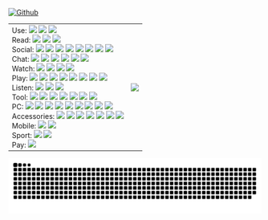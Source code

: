 [![Github](https://img.shields.io/github/followers/jasonycw?label=Follow&style=social)](https://github.com/jasonycw?tab=followers)

<table>
  <tbody>
    <td>
Use:
<a href="https://google.com/" title="Google"><img src="https://s2.googleusercontent.com/s2/favicons?domain_url=google.com"></a>
<a href="https://microsoft.com/" title="Microsoft"><img src="https://s2.googleusercontent.com/s2/favicons?domain_url=https%3A%2F%2Fmicrosoft.com"></a>
<a href="https://android.com/" title="Android"><img src="https://s2.googleusercontent.com/s2/favicons?domain_url=https%3A%2F%2Fandroid.com"></a>
<br/>
Read:
<a href="https://feedly.com/" title="Feedly"><img src="https://s2.googleusercontent.com/s2/favicons?domain_url=https%3A%2F%2Ffeedly.com"></a>
<a href="https://buffer.com/" title="Buffer"><img src="https://s2.googleusercontent.com/s2/favicons?domain_url=https%3A%2F%2Fbuffer.com"></a>
<a href="https://ifttt.com/" title="IFTTT"><img src="https://s2.googleusercontent.com/s2/favicons?domain_url=https%3A%2F%2Fifttt.com"></a>
<br/>
Social:
<a href="https://threads.net/" title="Threads"><img src="https://s2.googleusercontent.com/s2/favicons?domain_url=https%3A%2F%2Fthreads.net"></a>
<a href="https://facebook.com/?sk=h_chr" title="Facebook"><img src="https://s2.googleusercontent.com/s2/favicons?domain_url=https%3A%2F%2Ffacebook.com"></a>
<a href="https://tweetdeck.twitter.com/" title="Twitter"><img src="https://s2.googleusercontent.com/s2/favicons?domain_url=https%3A%2F%2Ftweetdeck.twitter.com"></a>
<a href="https://bsky.app/" title="Instagram"><img src="https://s2.googleusercontent.com/s2/favicons?domain_url=https%3A%2F%2Fbsky.app"></a>
<a href="https://instagram.com/" title="Instagram"><img src="https://s2.googleusercontent.com/s2/favicons?domain_url=https%3A%2F%2Finstagram.com"></a>
<a href="https://mastodon.social/" title="Instagram"><img src="https://s2.googleusercontent.com/s2/favicons?domain_url=https%3A%2F%2Fmastodon.social"></a>
<a href="https://linkedin.com/" title="LinkedIn"><img src="https://s2.googleusercontent.com/s2/favicons?domain_url=https%3A%2F%2Flinkedin.com"></a>
<a href="https://t2.social/" title="Instagram"><img src="https://s2.googleusercontent.com/s2/favicons?domain_url=https%3A%2F%2Ft2.social"></a>
<br/>
Chat:
<a href="https://web.telegram.org/" title="Telegram"><img src="https://s2.googleusercontent.com/s2/favicons?domain_url=https%3A%2F%2Fweb.telegram.org"></a>
<a href="https://www.whatsapp.com/" title="Whatsapp"><img src="https://s2.googleusercontent.com/s2/favicons?domain_url=https%3A%2F%2Fwhatsapp.com"></a>
<a href="https://signal.org/" title="Signal"><img src="https://s2.googleusercontent.com/s2/favicons?domain_url=https%3A%2F%2Fsignal.org"></a>
<a href="https://discord.com/" title="Discord"><img src="https://s2.googleusercontent.com/s2/favicons?domain_url=https%3A%2F%2Fdiscord.com"></a>
<a href="https://teams.microsoft.com/" title="Teams"><img src="https://s2.googleusercontent.com/s2/favicons?domain_url=https%3A%2F%2Fteams.microsoft.com"></a>
<a href="https://www.skype.com/" title="Skype"><img src="https://s2.googleusercontent.com/s2/favicons?domain_url=https%3A%2F%2Fskype.com"></a>
<br/>
Watch:
<a href="https://youtu.be/" title="YouTube"><img src="https://s2.googleusercontent.com/s2/favicons?domain_url=https%3A%2F%2Fyoutube.com"></a>
<a href="https://netflix.com/" title="Netflix"><img src="https://s2.googleusercontent.com/s2/favicons?domain_url=https%3A%2F%2Fnetflix.com"></a>
<a href="https://twitch.tv/" title="Twitch"><img src="https://s2.googleusercontent.com/s2/favicons?domain_url=https%3A%2F%2Fwww.twitch.tv"></a>
<a href="https://imdb.com/" title="IMDb"><img src="https://s2.googleusercontent.com/s2/favicons?domain_url=https%3A%2F%2Fimdb.com"></a>
<br/>
Play:
<a href="https://store.steampowered.com/" title="Steam"><img src="https://s2.googleusercontent.com/s2/favicons?domain_url=https%3A%2F%2Fsteamcommunity.com"></a>
<a href="https://humblebundle.com/" title="Humble Bundle"><img src="https://s2.googleusercontent.com/s2/favicons?domain_url=https%3A%2F%2Fhumblebundle.com"></a>
<a href="https://nintendo.com/switch/" title="Nintendo Switch"><img src="https://s2.googleusercontent.com/s2/favicons?domain_url=https%3A%2F%2Fnintendo.com"></a>
<a href="https://origin.com/" title="Origin"><img src="https://s2.googleusercontent.com/s2/favicons?domain_url=https%3A%2F%2Fwww.origin.com"></a>
<a href="https://gog.com/" title="GOG"><img src="https://s2.googleusercontent.com/s2/favicons?domain_url=https%3A%2F%2Fgog.com"></a>
<a href="https://battle.net/" title="Battle.net"><img src="https://s2.googleusercontent.com/s2/favicons?domain_url=battle.net"></a>
<a href="https://store.ubi.com/" title="Uplay"><img src="https://s2.googleusercontent.com/s2/favicons?domain_url=https%3A%2F%2Fubisoft.com"></a>
<a href="https://store.playstation.com/" title="Playstation"><img src="https://s2.googleusercontent.com/s2/favicons?domain_url=https%3A%2F%2Fplaystation.com"></a>
<br/>
Listen:
<a href="https://play.google.com/music/" title="Google Music"><img src="https://s2.googleusercontent.com/s2/favicons?domain_url=https%3A%2F%2Fplay.google.com/music"></a>
<a href="https://open.spotify.com/" title="Spotify"><img src="https://s2.googleusercontent.com/s2/favicons?domain_url=https%3A%2F%2Fopen.spotify.com"></a>
<a href="https://podcasts.google.com/" title="Google Podcasts"><img src="https://s2.googleusercontent.com/s2/favicons?domain_url=https%3A%2F%2Fpodcasts.google.com"></a>
<br/>
Tool:
<a href="https://notepad-plus-plus.org/" title="Notepad++"><img src="https://s2.googleusercontent.com/s2/favicons?domain_url=https%3A%2F%2Fnotepad-plus-plus.org"></a>
<a href="https://www.sublimetext.com/" title="Sublime Text"><img src="https://s2.googleusercontent.com/s2/favicons?domain_url=https%3A%2F%2Fsublimetext.com"></a>
<a href="https://getgreenshot.org/" title="Greenshot"><img src="https://s2.googleusercontent.com/s2/favicons?domain_url=https%3A%2F%2Fgetgreenshot.org"></a>
<a href="https://www.sublimemerge.com/" title="Sublime Merge"><img src="https://s2.googleusercontent.com/s2/favicons?domain_url=https%3A%2F%2Fsublimemerge.com"></a>
<a href="https://code.visualstudio.com/" title="VS Code"><img src="https://s2.googleusercontent.com/s2/favicons?domain_url=https%3A%2F%2Fcode.visualstudio.com"></a>
<a href="https://mremoteng.org/" title="mRemoteNG"><img src="https://s2.googleusercontent.com/s2/favicons?domain_url=https%3A%2F%2Fmremoteng.org"></a>
<a href="https://www.teamviewer.com/" title="TeamViewer"><img src="https://s2.googleusercontent.com/s2/favicons?domain_url=https%3A%2F%2Fteamviewer.com"></a>
<br/>
PC:
<a href="https://www.intel.com/" title="Intel CPU"><img src="https://s2.googleusercontent.com/s2/favicons?domain_url=https%3A%2F%2Fintel.com"></a>
<a href="https://www.nvidia.com/" title="Nvidia GPU"><img src="https://s2.googleusercontent.com/s2/favicons?domain_url=https%3A%2F%2Fnvidia.com"></a>
<a href="https://www.fractal-design.com/" title="Fractal Design case"><img src="https://s2.googleusercontent.com/s2/favicons?domain_url=https%3A%2F%2Ffractal-design.com"></a>
<a href="https://noctua.at/" title="Noctua cooler"><img src="https://s2.googleusercontent.com/s2/favicons?domain_url=https%3A%2F%2Fnoctua.at"></a>
<a href="https://rog.asus.com/" title="ASUS ROG Motherboard"><img src="https://t0.gstatic.com/faviconV2?client=SOCIAL&type=FAVICON&fallback_opts=TYPE,SIZE,URL&url=https://rog.asus.com&size=16"></a>
<a href="https://www.corsair.com/" title="Corsair RAM"><img src="https://s2.googleusercontent.com/s2/favicons?domain_url=https%3A%2F%2Fcorsair.com"></a>
<a href="https://www.samsung.com/ssd/" title="Samsung SSD"><img src="https://s2.googleusercontent.com/s2/favicons?domain_url=https%3A%2F%2Fsamsung.com"></a>
<a href="https://www.kingston.com/ssd" title="Kingston SSD"><img src="https://s2.googleusercontent.com/s2/favicons?domain_url=https%3A%2F%2Fkingston.com"></a>
<a href="https://www.westerndigital.com/products/internal-drives" title="WD HDD"><img src="https://s2.googleusercontent.com/s2/favicons?domain_url=https%3A%2F%2Fwww.westerndigital.com"></a>
<br/>
Accessories:
<a href="https://www.audio-technica.com/" title="Audio-Technica"><img src="https://s2.googleusercontent.com/s2/favicons?domain_url=https%3A%2F%2Faudio-technica.com"></a>
<a href="https://www.asus.com/" title="ASUS monitor"><img src="https://s2.googleusercontent.com/s2/favicons?domain_url=https%3A%2F%2Fwww.asus.com"></a>
<a href="https://www.dell.com/" title="Dell monitor"><img src="https://s2.googleusercontent.com/s2/favicons?domain_url=https%3A%2F%2Fdell.com"></a>
<a href="https://www.lg.com/tv" title="LG TV"><img src="https://s2.googleusercontent.com/s2/favicons?domain_url=https%3A%2F%2Flg.com"></a>
<a href="https://www.logitechg.com/" title="LogitechG mouse"><img src="https://s2.googleusercontent.com/s2/favicons?domain_url=https%3A%2F%2Fwww.logitechg.com"></a>
<a href="https://www.duckychannel.com.tw/" title="Ducky mechanical keyboard"><img src="https://s2.googleusercontent.com/s2/favicons?domain_url=https%3A%2F%2Fduckychannel.com.tw"></a>
<a href="https://zowie.benq.com/" title="Zowie mouse"><img src="https://s2.googleusercontent.com/s2/favicons?domain_url=https%3A%2F%2Fzowie.benq.com"></a>
<br/>
Mobile:
<a href="https://www.sony.com/"><img src="https://s2.googleusercontent.com/s2/favicons?domain_url=https%3A%2F%2Fsony.com"></a>
<a href="https://www.lenovo.com/" title="Lenovo laptop"><img src="https://s2.googleusercontent.com/s2/favicons?domain_url=https%3A%2F%2Flenovo.com"></a>
<br/>
Sport:
<a href="https://formula1.com/" title="F1"><img src="https://s2.googleusercontent.com/s2/favicons?domain_url=https%3A%2F%2Fformula1.com"></a>
<a href="https://mlb.com/" title="MLB"><img src="https://s2.googleusercontent.com/s2/favicons?domain_url=https%3A%2F%2Fmlb.com"></a>
<br/>
Pay:
<a href="https://paypal.me/jasonycw" title="Paypal"><img src="https://s2.googleusercontent.com/s2/favicons?domain_url=https%3A%2F%2Fpaypal.com"></a>
    </td>
    <td>
      <a href="https://github.com/jasonycw">
        <img align="center" src="https://github-readme-stats.vercel.app/api?username=jasonycw&theme=graywhite&show_icons=false&count_private=true&&include_all_commits=true&line_height=20&layout=compact&rank_icon=percentile&number_format=long&show=reviews,discussions_started,discussions_answered" />
      </a>
    </td>
  </tbody>
</table>

<picture>
  <source media="(prefers-color-scheme: dark)" srcset="https://raw.githubusercontent.com/jasonycw/jasonycw/output/github-contribution-grid-snake-dark.svg">
  <source media="(prefers-color-scheme: light)" srcset="https://raw.githubusercontent.com/jasonycw/jasonycw/output/github-contribution-grid-snake.svg">
  <img alt="github contribution grid snake animation" src="https://raw.githubusercontent.com/jasonycw/jasonycw/output/github-contribution-grid-snake.svg">
</picture>
<br/>
<a href="https://jasonycw.github.io/secret/" title="jasonycw.github.io" style="opacity: 0; transition: 0.3s" onMouseOver="style.opacity=1" onMouseOut="style.opacity=0">
      	⬜️⬜️⬜️⬜️⬜️⬜️⬜️⬜️<br/>
      	⬜️⬛️⬜️⬛️⬛️⬛️⬛️⬜️<br/>
      	⬜️⬜️⬜️⬛️⬜️⬜️⬛️⬜️<br/>
      	⬜️⬛️⬜️⬛️⬜️⬜️⬛️⬜️<br/>
      	⬜️⬛️⬜️⬛️⬜️⬜️⬛️⬜️<br/>
      	⬜️⬛️⬜️⬛️⬛️⬛️⬛️⬜️<br/>
      	⬜️⬜️⬜️⬜️⬜️⬜️⬜️⬜️<br/>
      </a>
